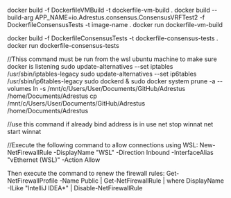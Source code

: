 docker build -f DockerfileVMBuild -t dockerfile-vm-build .
docker build --build-arg APP_NAME=io.Adrestus.consensus.ConsensusVRFTest2 -f DockerfileConsensusTests -t image-name .
docker run dockerfile-vm-build

docker build -f DockerfileConsensusTests -t dockerfile-consensus-tests .
docker run dockerfile-consensus-tests

//Thiss command must be run from the wsl ubuntu machine to make sure docker is listening
sudo update-alternatives --set iptables /usr/sbin/iptables-legacy
sudo update-alternatives --set ip6tables /usr/sbin/ip6tables-legacy
sudo dockerd &
sudo docker system prune -a --volumes
ln -s /mnt/c/Users/User/Documents/GitHub/Adrestus /home/Documents/Adrestus
cp /mnt/c/Users/User/Documents/GitHub/Adrestus /home/Documents/Adrestus

//use this command if already bind address is in use
net stop winnat
net start winnat


//Execute the following command to allow connections using WSL:
New-NetFirewallRule -DisplayName "WSL" -Direction Inbound  -InterfaceAlias "vEthernet (WSL)"  -Action Allow

Then execute the command to renew the firewall rules:
Get-NetFirewallProfile -Name Public | Get-NetFirewallRule | where DisplayName -ILike "IntelliJ IDEA*" |
Disable-NetFirewallRule

